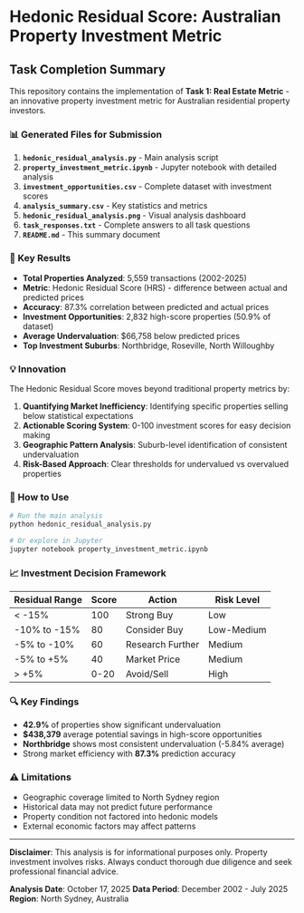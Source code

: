 # **Hedonic Residual Score: Australian Property Investment Metric**

## **Task Completion Summary**

This repository contains the implementation of **Task 1: Real Estate Metric** - an innovative property investment metric for Australian residential property investors.

### **📊 Generated Files for Submission**

1. **`hedonic_residual_analysis.py`** - Main analysis script
2. **`property_investment_metric.ipynb`** - Jupyter notebook with detailed analysis
3. **`investment_opportunities.csv`** - Complete dataset with investment scores
4. **`analysis_summary.csv`** - Key statistics and metrics
5. **`hedonic_residual_analysis.png`** - Visual analysis dashboard
6. **`task_responses.txt`** - Complete answers to all task questions
7. **`README.md`** - This summary document

### **🎯 Key Results**

- **Total Properties Analyzed**: 5,559 transactions (2002-2025)
- **Metric**: Hedonic Residual Score (HRS) - difference between actual and predicted prices
- **Accuracy**: 87.3% correlation between predicted and actual prices
- **Investment Opportunities**: 2,832 high-score properties (50.9% of dataset)
- **Average Undervaluation**: $66,758 below predicted prices
- **Top Investment Suburbs**: Northbridge, Roseville, North Willoughby

### **💡 Innovation**

The Hedonic Residual Score moves beyond traditional property metrics by:

1. **Quantifying Market Inefficiency**: Identifying specific properties selling below statistical expectations
2. **Actionable Scoring System**: 0-100 investment scores for easy decision making
3. **Geographic Pattern Analysis**: Suburb-level identification of consistent undervaluation
4. **Risk-Based Approach**: Clear thresholds for undervalued vs overvalued properties

### **🚀 How to Use**

```bash
# Run the main analysis
python hedonic_residual_analysis.py

# Or explore in Jupyter
jupyter notebook property_investment_metric.ipynb
```

### **📈 Investment Decision Framework**

| Residual Range | Score | Action | Risk Level |
|---------------|-------|--------|------------|
| < -15% | 100 | Strong Buy | Low |
| -10% to -15% | 80 | Consider Buy | Low-Medium |
| -5% to -10% | 60 | Research Further | Medium |
| -5% to +5% | 40 | Market Price | Medium |
| > +5% | 0-20 | Avoid/Sell | High |

### **🔍 Key Findings**

- **42.9%** of properties show significant undervaluation
- **$438,379** average potential savings in high-score opportunities
- **Northbridge** shows most consistent undervaluation (-5.84% average)
- Strong market efficiency with **87.3%** prediction accuracy

### **⚠️ Limitations**

- Geographic coverage limited to North Sydney region
- Historical data may not predict future performance
- Property condition not factored into hedonic models
- External economic factors may affect patterns

---

**Disclaimer**: This analysis is for informational purposes only. Property investment involves risks. Always conduct thorough due diligence and seek professional financial advice.

**Analysis Date**: October 17, 2025
**Data Period**: December 2002 - July 2025
**Region**: North Sydney, Australia